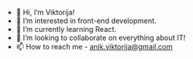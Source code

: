 - 👋 Hi, I’m Viktorija!
- 👀 I’m interested in front-end development.
- 🌱 I’m currently learning React.
- 💞️ I’m looking to collaborate on everything about IT!
- 📫 How to reach me - anik.viktorija@gmail.com

<!---
auksiniskardas/auksiniskardas is a ✨ special ✨ repository because its `README.md` (this file) appears on your GitHub profile.
You can click the Preview link to take a look at your changes.
--->
